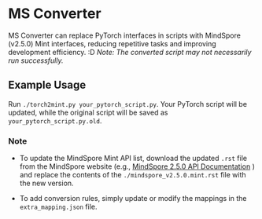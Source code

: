 # MS Converter

MS Converter can replace PyTorch interfaces in scripts with MindSpore (v2.5.0) Mint interfaces, reducing repetitive tasks and improving development efficiency. :D
*Note: The converted script may not necessarily run successfully.*

## Example Usage

Run `./torch2mint.py your_pytorch_script.py`. Your PyTorch script will be updated, while the original script will be saved as `your_pytorch_script.py.old`.

### Note

- To update the MindSpore Mint API list, download the updated `.rst` file from the MindSpore website (e.g., [MindSpore 2.5.0 API Documentation](https://gitee.com/mindspore/mindspore/blob/v2.5.0/docs/api/api_python/mindspore.mint.rst#) ) and replace the contents of the `./mindspore_v2.5.0.mint.rst` file with the new version.

- To add conversion rules, simply update or modify the mappings in the `extra_mapping.json` file.
